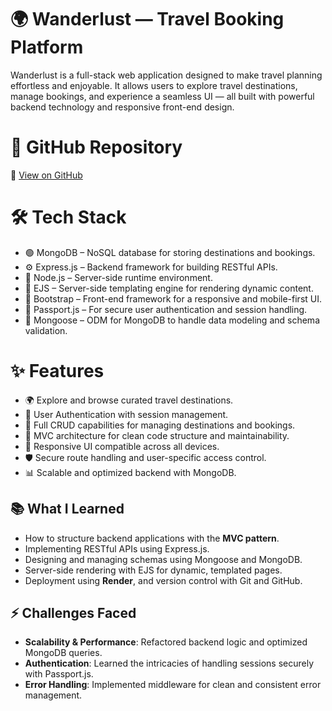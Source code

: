 # 🌍 Wanderlust — Travel Booking Platform

Wanderlust is a full-stack web application designed to make travel planning effortless and enjoyable. It allows users to explore travel destinations, manage bookings, and experience a seamless UI — all built with powerful backend technology and responsive front-end design.

# 📂 GitHub Repository
🔗 [View on GitHub](https://github.com/Kathula-Rajkumar/Wanderlust)

# 🛠 Tech Stack

- 🟢 MongoDB – NoSQL database for storing destinations and bookings.
- ⚙️ Express.js – Backend framework for building RESTful APIs.
- 🧠 Node.js – Server-side runtime environment.
- 📝 EJS – Server-side templating engine for rendering dynamic content.
- 🎨 Bootstrap – Front-end framework for a responsive and mobile-first UI.
- 🔐 Passport.js – For secure user authentication and session handling.
- 🧩 Mongoose – ODM for MongoDB to handle data modeling and schema validation.

# ✨ Features

- 🌍 Explore and browse curated travel destinations.
- 👤 User Authentication with session management.
- 📝 Full CRUD capabilities for managing destinations and bookings.
- 🧭 MVC architecture for clean code structure and maintainability.
- 📱 Responsive UI compatible across all devices.
- 🛡 Secure route handling and user-specific access control.
- 📊 Scalable and optimized backend with MongoDB.

## 📚 What I Learned

- How to structure backend applications with the **MVC pattern**.
- Implementing RESTful APIs using Express.js.
- Designing and managing schemas using Mongoose and MongoDB.
- Server-side rendering with EJS for dynamic, templated pages.
- Deployment using **Render**, and version control with Git and GitHub.

## ⚡ Challenges Faced

- **Scalability & Performance**: Refactored backend logic and optimized MongoDB queries.
- **Authentication**: Learned the intricacies of handling sessions securely with Passport.js.
- **Error Handling**: Implemented middleware for clean and consistent error management.
